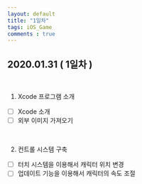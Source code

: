 ```yaml
---
layout: default
title: "1일차"
tags: iOS_Game
comments : true
---
```


## 2020.01.31 ( 1일차 )

<br>

1. Xcode 프로그램 소개
- [ ] Xcode 소개
- [ ] 외부 이미지 가져오기

<br>

2. 컨트롤 시스템 구축
- [ ] 터치 시스템을 이용해서 캐릭터 위치 변경
- [ ] 업데이트 기능을 이용해서 캐릭터의 속도 조절